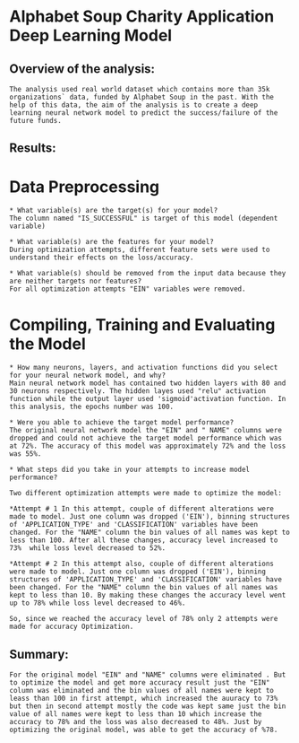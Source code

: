 # Alphabet Soup Charity Application Deep Learning Model

##  Overview of the analysis:
    The analysis used real world dataset which contains more than 35k organizations` data, funded by Alphabet Soup in the past. With the help of this data, the aim of the analysis is to create a deep learning neural network model to predict the success/failure of the future funds.

##  Results:
# Data Preprocessing
    * What variable(s) are the target(s) for your model?
    The column named "IS_SUCCESSFUL" is target of this model (dependent variable)

    * What variable(s) are the features for your model?
    During optimization attempts, different feature sets were used to understand their effects on the loss/accuracy.

    * What variable(s) should be removed from the input data because they are neither targets nor features?
    For all optimization attempts "EIN" variables were removed.

# Compiling, Training and Evaluating the Model
    * How many neurons, layers, and activation functions did you select for your neural network model, and why?
    Main neural network model has contained two hidden layers with 80 and 30 neurons respectively. The hidden layes used "relu" activation function while the output layer used 'sigmoid'activation function. In this analysis, the epochs number was 100.

    * Were you able to achieve the target model performance?
    The original neural network model the "EIN" and " NAME" columns were dropped and could not achieve the target model performance which was at 72%. The accuracy of this model was approximately 72% and the loss was 55%.

    * What steps did you take in your attempts to increase model performance?

    Two different optimization attempts were made to optimize the model:

    *Attempt # 1 In this attempt, couple of different alterations were made to model. Just one column was dropped ('EIN'), binning structures of 'APPLICATION_TYPE' and 'CLASSIFICATION' variables have been changed. For the "NAME" column the bin values of all names was kept to less than 100. After all these changes, accuracy level increased to 73%  while loss level decreased to 52%.

    *Attempt # 2 In this attempt also, couple of different alterations were made to model. Just one column was dropped ('EIN'), binning structures of 'APPLICATION_TYPE' and 'CLASSIFICATION' variables have been changed. For the "NAME" column the bin values of all names was kept to less than 10. By making these changes the accuracy level went up to 78% while loss level decreased to 46%.

    So, since we reached the accuracy level of 78% only 2 attempts were made for accuracy Optimization.

## Summary:
    For the original model "EIN" and "NAME" columns were eliminated . But to optimize the model and get more accuracy result just the "EIN" column was eliminated and the bin values of all names were kept to leass than 100 in first attempt, which increased the auuracy to 73% but then in second attempt mostly the code was kept same just the bin value of all names were kept to less than 10 which increase the accuracy to 78% and the loss was also decreased to 48%. Just by optimizing the original model, was able to get the accuracy of %78.